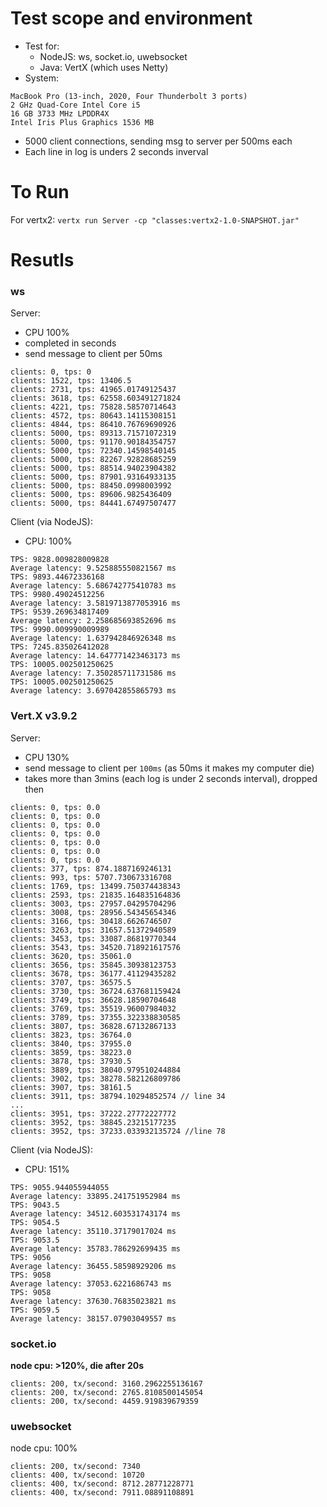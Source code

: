 # Test scope and environment

- Test for:
    - NodeJS: ws, socket.io, uwebsocket
    - Java: VertX (which uses Netty)
- System:
```
MacBook Pro (13-inch, 2020, Four Thunderbolt 3 ports)
2 GHz Quad-Core Intel Core i5
16 GB 3733 MHz LPDDR4X
Intel Iris Plus Graphics 1536 MB
```
- 5000 client connections, sending msg to server per 500ms each
- Each line in log is unders 2 seconds inverval

# To Run

For vertx2: `vertx run Server -cp "classes:vertx2-1.0-SNAPSHOT.jar" `

# Resutls

### ws

Server: 
- CPU 100%
- completed in seconds
- send message to client per 50ms

```
clients: 0, tps: 0
clients: 1522, tps: 13406.5
clients: 2731, tps: 41965.01749125437
clients: 3618, tps: 62558.603491271824
clients: 4221, tps: 75828.58570714643
clients: 4572, tps: 80643.14115308151
clients: 4844, tps: 86410.76769690926
clients: 5000, tps: 89313.71571072319
clients: 5000, tps: 91170.90184354757
clients: 5000, tps: 72340.14598540145
clients: 5000, tps: 82267.92828685259
clients: 5000, tps: 88514.94023904382
clients: 5000, tps: 87901.93164933135
clients: 5000, tps: 88450.0998003992
clients: 5000, tps: 89606.9825436409
clients: 5000, tps: 84441.67497507477
```

Client (via NodeJS):
- CPU: 100%

```
TPS: 9828.009828009828
Average latency: 9.525885550821567 ms
TPS: 9893.44672336168
Average latency: 5.686742775410783 ms
TPS: 9980.49024512256
Average latency: 3.5819713877053916 ms
TPS: 9539.269634817409
Average latency: 2.258685693852696 ms
TPS: 9990.009990009989
Average latency: 1.637942846926348 ms
TPS: 7245.835026412028
Average latency: 14.647771423463173 ms
TPS: 10005.002501250625
Average latency: 7.350285711731586 ms
TPS: 10005.002501250625
Average latency: 3.697042855865793 ms
```

### Vert.X v3.9.2 

Server: 
- CPU 130%
- send message to client per `100ms` (as 50ms it makes my computer die)
- takes more than 3mins (each log is under 2 seconds interval), dropped then

```
clients: 0, tps: 0.0
clients: 0, tps: 0.0
clients: 0, tps: 0.0
clients: 0, tps: 0.0
clients: 0, tps: 0.0
clients: 0, tps: 0.0
clients: 0, tps: 0.0
clients: 377, tps: 874.1887169246131
clients: 993, tps: 5707.730673316708
clients: 1769, tps: 13499.750374438343
clients: 2593, tps: 21835.164835164836
clients: 3003, tps: 27957.04295704296
clients: 3008, tps: 28956.54345654346
clients: 3166, tps: 30418.6626746507
clients: 3263, tps: 31657.51372940589
clients: 3453, tps: 33087.86819770344
clients: 3543, tps: 34520.718921617576
clients: 3620, tps: 35061.0
clients: 3656, tps: 35845.30938123753
clients: 3678, tps: 36177.41129435282
clients: 3707, tps: 36575.5
clients: 3730, tps: 36724.637681159424
clients: 3749, tps: 36628.18590704648
clients: 3769, tps: 35519.96007984032
clients: 3789, tps: 37355.322338830585
clients: 3807, tps: 36828.67132867133
clients: 3823, tps: 36764.0
clients: 3840, tps: 37955.0
clients: 3859, tps: 38223.0
clients: 3878, tps: 37930.5
clients: 3889, tps: 38040.979510244884
clients: 3902, tps: 38278.582126809786
clients: 3907, tps: 38161.5
clients: 3911, tps: 38794.10294852574 // line 34
...
clients: 3951, tps: 37222.27772227772
clients: 3952, tps: 38845.23215177235
clients: 3952, tps: 37233.033932135724 //line 78
```

Client (via NodeJS):
- CPU: 151%

```
TPS: 9055.944055944055
Average latency: 33895.241751952984 ms
TPS: 9043.5
Average latency: 34512.603531743174 ms
TPS: 9054.5
Average latency: 35110.37179017024 ms
TPS: 9053.5
Average latency: 35783.786292699435 ms
TPS: 9056
Average latency: 36455.58598929206 ms
TPS: 9058
Average latency: 37053.6221686743 ms
TPS: 9058
Average latency: 37630.76835023821 ms
TPS: 9059.5
Average latency: 38157.07903049557 ms
```

### socket.io

**node cpu: >120%, die after 20s**

```
clients: 200, tx/second: 3160.2962255136167
clients: 200, tx/second: 2765.8108500145054
clients: 200, tx/second: 4459.919839679359
```

### uwebsocket

node cpu: 100%

```
clients: 200, tx/second: 7340
clients: 400, tx/second: 10720
clients: 400, tx/second: 8712.28771228771
clients: 400, tx/second: 7911.08891108891
```

